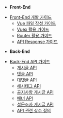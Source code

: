 - **Front-End**
* [Front-End 개발 가이드](/)
	* [Vue 파일 작성 가이드](/client/guide-vue)
	* [Vuex 활용 가이드](/client/guide-vuex)
	* [Router 활용 가이드](/client/guide-router)
	* [API Response 가이드](/client/guide-http-response)
- **Back-End**
* [Back-End API 가이드](/server/index)
	* [게시글 API](/server/board)
	* [댓글 API](/server/board-comment)
	* [대댓글 API](/server/board-comment-reply)
	* [해시태그 API](/server/board-hashtag)
	* [공지사항 게시글 API](/server/notice)
	* [배너 API](/server/banner)
	* [설문조사 게시글 API](/server/poll)
	* [API 관련 상수 정의](/server/const)